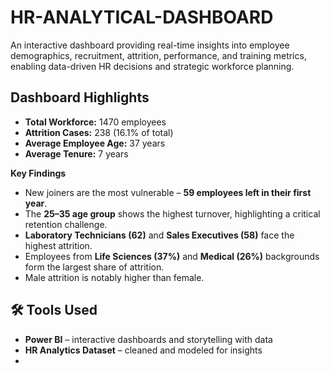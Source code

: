 # HR-ANALYTICAL-DASHBOARD
An interactive dashboard providing real-time insights into employee demographics, recruitment, attrition, performance, and training metrics, enabling data-driven HR decisions and strategic workforce planning.

## Dashboard Highlights
- **Total Workforce:** 1470 employees  
- **Attrition Cases:** 238 (16.1% of total)  
- **Average Employee Age:** 37 years  
- **Average Tenure:** 7 years  

**Key Findings**
- New joiners are the most vulnerable – **59 employees left in their first year**.  
- The **25–35 age group** shows the highest turnover, highlighting a critical retention challenge.  
- **Laboratory Technicians (62)** and **Sales Executives (58)** face the highest attrition.  
- Employees from **Life Sciences (37%)** and **Medical (26%)** backgrounds form the largest share of attrition.  
- Male attrition is notably higher than female.  


## 🛠️ Tools Used
- **Power BI** – interactive dashboards and storytelling with data  
- **HR Analytics Dataset** – cleaned and modeled for insights
- 
